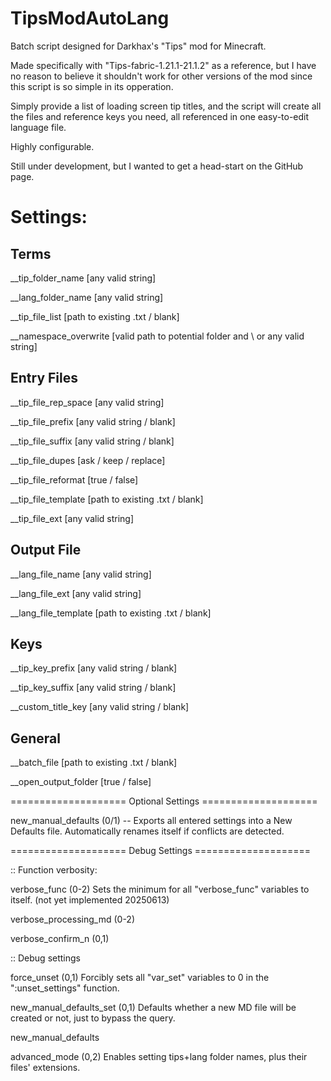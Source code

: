 # TipsModAutoLang
Batch script designed for Darkhax's "Tips" mod for Minecraft.

Made specifically with "Tips-fabric-1.21.1-21.1.2" as a reference, but I have no reason to believe it shouldn't work for other versions of the mod since this script is so simple in its opperation.

Simply provide a list of loading screen tip titles, and the script will create all the files and reference keys you need, all referenced in one easy-to-edit language file.

Highly configurable.

Still under development, but I wanted to get a head-start on the GitHub page.
# Settings:
## Terms

__tip_folder_name [any valid string]

__lang_folder_name [any valid string]

__tip_file_list [path to existing .txt / blank]

__namespace_overwrite [valid path to potential folder and \ or any valid string]

## Entry Files

__tip_file_rep_space [any valid string]

__tip_file_prefix [any valid string / blank]

__tip_file_suffix [any valid string / blank]

__tip_file_dupes [ask / keep / replace]

__tip_file_reformat [true / false]

__tip_file_template [path to existing .txt / blank]

__tip_file_ext [any valid string]

## Output File

__lang_file_name [any valid string]

__lang_file_ext [any valid string]

__lang_file_template [path to existing .txt / blank]

## Keys

__tip_key_prefix [any valid string / blank]

__tip_key_suffix [any valid string / blank]

__custom_title_key [any valid string / blank]

## General

__batch_file [path to existing .txt / blank]

__open_output_folder [true / false]

==================== Optional Settings ====================

new_manual_defaults (0/1) -- Exports all entered settings into a New Defaults file. Automatically renames itself if conflicts are detected.

==================== Debug Settings ====================

:: Function verbosity:

verbose_func (0-2) Sets the minimum for all "verbose_func" variables to itself. (not yet implemented 20250613)

verbose_processing_md (0-2)

verbose_confirm_n (0,1)

:: Debug settings

force_unset (0,1) Forcibly sets all "var_set" variables to 0 in the ":unset_settings" function.

new_manual_defaults_set (0,1) Defaults whether a new MD file will be created or not, just to bypass the query.

new_manual_defaults

advanced_mode (0,2) Enables setting tips+lang folder names, plus their files' extensions.

